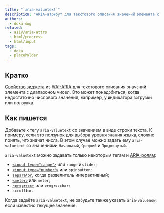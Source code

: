 ```yaml
---
title: "`aria-valuetext`"
description: "ARIA-атрибут для текстового описания значений элемента с диапазоном чисел."
authors:
  - doka-dog
related:
  - a11y/aria-attrs
  - html/progress
  - html/input
tags:
  - doka
  - placeholder
---
```


## Кратко

[Свойство виджета](/a11y/aria-attrs/#atributy-vidzhetov) из [WAI-ARIA](/a11y/aria-intro/#specifikaciya) для текстового описания значений элемента с диапазоном чисел. Это может понадобиться, когда недостаточно числового значения, например, у индикатора загрузки или ползунка.

## Как пишется

Добавьте к тегу `aria-valuetext` со значением в виде строки текста. К примеру, если это ползунок для выбора уровня знания языка, сложно понять, что значат числа. В этом случае можно задать ему `aria-valuetext` со значениями `Начальный`, `Средний` и `Продвинутый`.

`aria-valuetext` можно задавать только некоторым тегам и [ARIA-ролям](/a11y/aria-roles/):

- [`<input type="range">`](/html/input/#type) или `range` и `slider`;
- [`<input type="number">`](/html/input/#type) или `spinbutton`;
- [`separator`](/a11y/role-separator/), когда разделитель интерактивный;
- [`<meter>`](/html/meter/) или `meter`;
- [`<progress>`](/html/progress/) или `progressbar`;
- `scrollbar`.

Когда задаёте `aria-valuetext`, не забудьте также указать `aria-valuenow`, если известно текущее значение.
